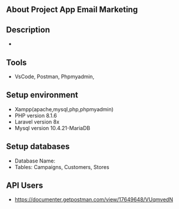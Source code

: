## About Project App Email Marketing

## Description
- 

## Tools
- VsCode, Postman, Phpmyadmin, 

## Setup environment
-  Xampp(apache,mysql,php,phpmyadmin)
- PHP version 8.1.6
- Laravel version 8x
- Mysql version 10.4.21-MariaDB

## Setup databases
- Database Name: 
- Tables: Campaigns, Customers, Stores

## API Users 
- https://documenter.getpostman.com/view/17649648/VUqmvedN